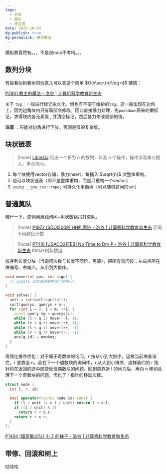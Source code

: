 ```yaml
---
tags:
  - 分块
  - 莫队
  - 待完成
date: 2023-10-04
dg-publish: true
dg-permalink: 根号算法
---
```



模拟赛竟然有。。。不是说noip不考吗。。。

## 数列分块

有些看似树套树的玩意儿可以拿这个简单 $O(n\sqrt{n}\log n)$ 硬搞：

[P2801 教主的魔法 - 洛谷 | 计算机科学教育新生态](https://www.luogu.com.cn/problem/P2801)

关于 `tag`：一般进行标记永久化。但也有不便于维护的`tag`。这一般出现在边角上，因为边角块内只有局部会修改。因此直接暴力处理，先`pushdown`原来的懒标记，求得块内各元素值 , 并清空标记，然后暴力修改局部的值。



**注意** ：只能对边角进行下放。否则是假的复杂度。

## 块状链表

> [!note] [LibreOJ](https://loj.ac/p/6282)
> 给出一个长为 $n$ 的数列，以及 $n$ 个操作，操作涉及单点插入，单点询问。

1. 每个块使用vector存储，暴力insert，每插入 $\sqrt{n}$ 次整体重构。
2. 也可以块状链表（即不是整体重构，而是只重构一个vector）
3. `using __gnu_cxx::rope;` 可持久化平衡树（可以随机访问的set）
## 普通莫队

鞭尸一下，这俩用离线询问+树状数组吊打莫队。

> [!note] [P1972 [SDOI2009] HH的项链 - 洛谷 | 计算机科学教育新生态](https://www.luogu.com.cn/problem/P1972)
> 区间不同颜色计数

> [!note] [P7416 [USACO21FEB] No Time to Dry P - 洛谷 | 计算机科学教育新生态](https://www.luogu.com.cn/problem/P7416)
> RMQ+树状数组

按序列长度分块（当询问次数与长度不同阶，另算），把所有询问按：左端点所在块编号、右端点，从小到大排序。

```cpp
void move(int pos, int sign) {
  // update 比如说给桶中某个颜色+/-
}

void solve() {
  unit = int(ceil(sqrt(n)));
  sort(querys, querys + m);
  for (int i = 0; i < m; ++i) {
    const query &q = querys[i];
    while (l > q.l) move(--l, 1);
    while (r < q.r) move(++r, 1);
    while (l < q.l) move(l++, -1);
    while (r > q.r) move(r--, -1);
    ans[q.id] = nowAns;
  }
}
```

奇偶化排序优化：对于属于奇数块的询问，r 按从小到大排序，这样当前块查询完，r 更靠近 n。而在下一个偶数块的询问中，r 从大到小排序，这样我们的 r 指针将在返回的途中顺便处理偶数块的问题。回到更靠近 l 的地方后，再向 n 移动处理下一个奇数块的问题，优化了 r 指针的移动次数。

```cpp
struct node {
  int l, r, id;

  bool operator<(const node &x) const {
    if (l / unit != x.l / unit) return l < x.l;
    if ((l / unit) & 1)
      return r < x.r;
    return r > x.r;
  }
};

```


[P1494 [国家集训队] 小 Z 的袜子 - 洛谷 | 计算机科学教育新生态](https://www.luogu.com.cn/problem/P1494)

## 带修、回滚和树上

咕咕咕